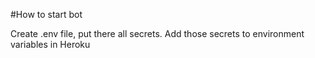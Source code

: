 #How to start bot

Create .env file, put there all secrets.
Add those secrets to environment variables in Heroku

